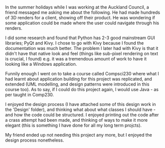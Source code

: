 In the summer holidays while I was working at the Auckland Council, a friend messaged me asking me about the following. He had made hundreds of 3D renders for a client, showing off their product. He was wondering if some application could be made where the user could navigate through his renders. 

I did some research and found that Python has 2-3 good mainstream GUI libraries; PyQt and Kivy. I chose to go with Kivy because I found the documentation was much better. The problem I later had with Kivy is that it didn't have that native look and feel (things like sub-pixel rendering on text is crucial, I found) e.g. it was a tremendous amount of work to have it looking like a Windows application. 

Funnily enough I went on to take a course called Compsci230 where what I had learnt about application building for this project was replicated, and extended (UML modelling, and design patterns were introduced in this course too). As to say, if I could do this project again, I would use Java - as per taught in Comp230.

I enjoyed the design process (I have attached some of this design work in the 'Design' folder), and thinking what about what classes I should have - and how the code could be structured. I enjoyed printing out the code after a crass attempt had been made, and thinking of ways to make it more elegant (this is something I have done for all my long term projcts). 

My friend ended up not needing this project any more, but I enjoyed the design process nonetheless.
